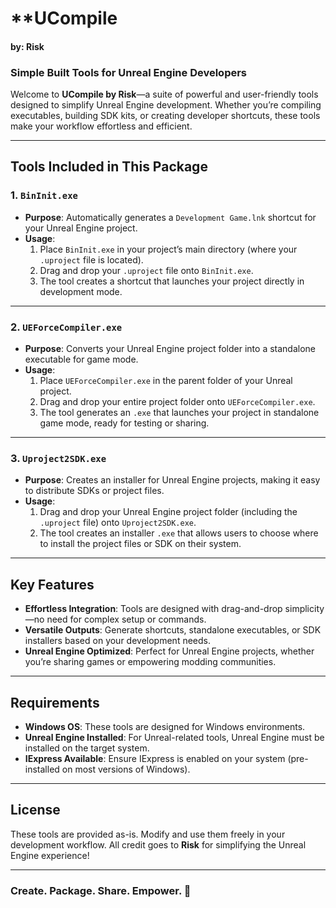 # **UCompile
#### **by: Risk**

### **Simple Built Tools for Unreal Engine Developers**

Welcome to **UCompile by Risk**—a suite of powerful and user-friendly tools designed to simplify Unreal Engine development. Whether you’re compiling executables, building SDK kits, or creating developer shortcuts, these tools make your workflow effortless and efficient.

---

## **Tools Included in This Package**

### **1. `BinInit.exe`**
- **Purpose**: Automatically generates a `Development Game.lnk` shortcut for your Unreal Engine project.
- **Usage**:
  1. Place `BinInit.exe` in your project’s main directory (where your `.uproject` file is located).
  2. Drag and drop your `.uproject` file onto `BinInit.exe`.
  3. The tool creates a shortcut that launches your project directly in development mode.

---

### **2. `UEForceCompiler.exe`**
- **Purpose**: Converts your Unreal Engine project folder into a standalone executable for game mode.
- **Usage**:
  1. Place `UEForceCompiler.exe` in the parent folder of your Unreal project.
  2. Drag and drop your entire project folder onto `UEForceCompiler.exe`.
  3. The tool generates an `.exe` that launches your project in standalone game mode, ready for testing or sharing.

---

### **3. `Uproject2SDK.exe`**
- **Purpose**: Creates an installer for Unreal Engine projects, making it easy to distribute SDKs or project files.
- **Usage**:
  1. Drag and drop your Unreal Engine project folder (including the `.uproject` file) onto `Uproject2SDK.exe`.
  2. The tool creates an installer `.exe` that allows users to choose where to install the project files or SDK on their system.

---

## **Key Features**
- **Effortless Integration**: Tools are designed with drag-and-drop simplicity—no need for complex setup or commands.
- **Versatile Outputs**: Generate shortcuts, standalone executables, or SDK installers based on your development needs.
- **Unreal Engine Optimized**: Perfect for Unreal Engine projects, whether you’re sharing games or empowering modding communities.

---

## **Requirements**
- **Windows OS**: These tools are designed for Windows environments.
- **Unreal Engine Installed**: For Unreal-related tools, Unreal Engine must be installed on the target system.
- **IExpress Available**: Ensure IExpress is enabled on your system (pre-installed on most versions of Windows).

---

## **License**
These tools are provided as-is. Modify and use them freely in your development workflow. All credit goes to **Risk** for simplifying the Unreal Engine experience!

---

### Create. Package. Share. Empower. 🚀
